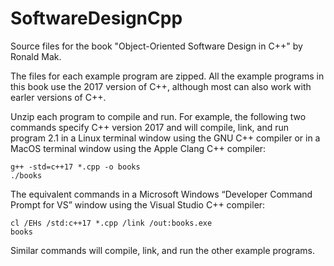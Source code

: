 # SoftwareDesignCpp

Source files for the book "Object-Oriented Software Design in C++" by Ronald Mak.

The files for each example program are zipped. All the example programs in this 
book use the 2017 version of C++, although most can also work with earler versions
of C++.

Unzip each program to compile and run. For example, the following two commands 
specify C++ version 2017 and will compile, link, and run program 2.1 in a 
Linux terminal window using the GNU C++ compiler or in a MacOS terminal window 
using the Apple Clang C++ compiler:

    g++ -std=c++17 *.cpp -o books
    ./books

The equivalent commands in a Microsoft Windows “Developer Command Prompt for VS” 
window using the Visual Studio C++ compiler:

    cl /EHs /std:c++17 *.cpp /link /out:books.exe
    books

Similar commands will compile, link, and run the other example programs.
